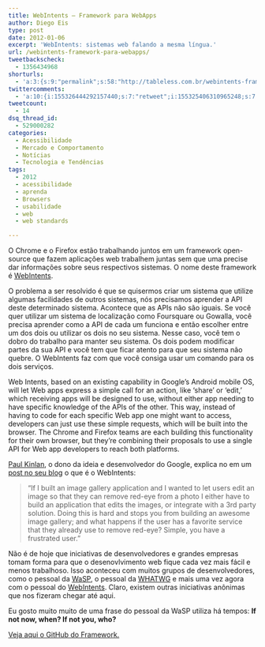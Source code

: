 ```yaml
---
title: WebIntents – Framework para WebApps
author: Diego Eis
type: post
date: 2012-01-06
excerpt: 'WebIntents: sistemas web falando a mesma língua.'
url: /webintents-framework-para-webapps/
tweetbackscheck:
  - 1356434968
shorturls:
  - 'a:3:{s:9:"permalink";s:58:"http://tableless.com.br/webintents-framework-para-webapps/";s:7:"tinyurl";s:26:"http://tinyurl.com/7gefncy";s:4:"isgd";s:19:"http://is.gd/iSBhZ6";}'
twittercomments:
  - 'a:10:{i:155326444292157440;s:7:"retweet";i:155325406310965248;s:7:"retweet";i:155325283178778624;s:7:"retweet";i:155325264442826752;s:7:"retweet";i:155301947002466304;s:7:"retweet";i:160692751049043968;s:7:"retweet";i:219790204372910080;s:7:"retweet";i:219781572457533440;s:7:"retweet";i:219778133426049025;s:7:"retweet";i:219778105617809408;s:7:"retweet";}'
tweetcount:
  - 14
dsq_thread_id:
  - 529000282
categories:
  - Acessibilidade
  - Mercado e Comportamento
  - Notícias
  - Tecnologia e Tendências
tags:
  - 2012
  - acessibilidade
  - aprenda
  - Browsers
  - usabilidade
  - web
  - web standards

---
```

O Chrome e o Firefox estão trabalhando juntos em um framework open-source que fazem aplicações web trabalhem juntas sem que uma precise dar informações sobre seus respectivos sistemas. O nome deste framework é [WebIntents][1].

O problema a ser resolvido é que se quisermos criar um sistema que utilize algumas facilidades de outros sistemas, nós precisamos aprender a API deste determinado sistema. Acontece que as APIs não são iguais. Se você quer utilizar um sistema de localização como Foursquare ou Gowalla, você precisa aprender como a API de cada um funciona e então escolher entre um dos dois ou utilizar os dois no seu sistema. Nesse caso, você tem o dobro do trabalho para manter seu sistema. Os dois podem modificar partes da sua API e você tem que ficar atento para que seu sistema não quebre. O WebIntents faz com que você consiga usar um comando para os dois serviços. 

Web Intents, based on an existing capability in Google&#8217;s Android mobile OS, will let Web apps express a simple call for an action, like &#8216;share&#8217; or &#8216;edit,&#8217; which receiving apps will be designed to use, without either app needing to have specific knowledge of the APIs of the other. This way, instead of having to code for each specific Web app one might want to access, developers can just use these simple requests, which will be built into the browser. The Chrome and Firefox teams are each building this functionality for their own browser, but they&#8217;re combining their proposals to use a single API for Web app developers to reach both platforms.

[Paul Kinlan][2], o dono da ideia e desenvolvedor do Google, explica no em um [post no seu blog][3] o que é o WebIntents:

> &#8220;If I built an image gallery application and I wanted to let users edit an image so that they can remove red-eye from a photo I either have to build an application that edits the images, or integrate with a 3rd party solution. Doing this is hard and stops you from building an awesome image gallery; and what happens if the user has a favorite service that they already use to remove red-eye? Simple, you have a frustrated user.&#8221;

Não é de hoje que iniciativas de desenvolvedores e grandes empresas tomam forma para que o desenovlvimento web fique cada vez mais fácil e menos trabalhoso. Isso aconteceu com muitos grupos de desenvolvedores, como o pessoal da [WaSP][4], o pessoal da [WHATWG][5] e mais uma vez agora com o pessoal do [WebIntents][6]. Claro, existem outras iniciativas anônimas que nos fizeram chegar até aqui.

Eu gosto muito muito de uma frase do pessoal da WaSP utiliza há tempos: **If not now, when? If not you, who?**

[Veja aqui o GitHub do Framework.][7]

 [1]: http://www.webintents.com/?utm_source=TablelessComBr&utm_medium=postLink&utm_campaign=link
 [2]: http://paul.kinlan.me/
 [3]: http://paul.kinlan.me/web-intents-a-fresh-look
 [4]: http://webstandards.org/?utm_source=TablelessComBr&utm_medium=link&utm_campaign=postLink
 [5]: http://www.whatwg.org/?utm_source=TablelessComBr&utm_medium=link&utm_campaign=postLink
 [6]: http://www.webintents.com/?utm_source=TablelessComBr&utm_medium=link&utm_campaign=postLink
 [7]: https://github.com/PaulKinlan/WebIntents